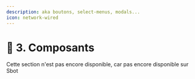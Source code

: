 ```yaml
---
description: aka boutons, select-menus, modals...
icon: network-wired
---
```


# 🔳 3. Composants

Cette section n'est pas encore disponible, car pas encore disponible sur Sbot
